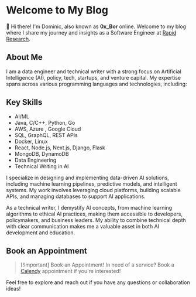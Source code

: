 # Welcome to My Blog

👋 Hi there! I'm Dominic, also known as **0x_Bor** online. Welcome to my blog where I share my journey and insights as a Software Engineer at [Rapid Research](https://rapidtech.ai).

## About Me

I am a data engineer and technical writer with a strong focus on Artificial Intelligence (AI), policy, tech, startups, and venture capital. My expertise spans across various programming languages and technologies, including:

## Key Skills

- AI/ML
- Java, C/C++, Python, Go
- AWS, Azure , Google Cloud
- SQL, GraphQL, REST APIs
- Docker, Linux
- React, Node.js, Next.js, Django, Flask
- MongoDB, DynamoDB
- Data Engineering
- Technical Writing in AI


I specialize in designing and implementing data-driven AI solutions, including machine learning pipelines, predictive models, and intelligent systems. My work involves leveraging cloud platforms, building scalable APIs, and managing databases to support AI applications.

As a technical writer, I demystify AI concepts, from machine learning algorithms to ethical AI practices, making them accessible to developers, policymakers, and business leaders. My ability to combine technical depth with clear communication makes me a valuable asset in both AI development and education.



## Book an Appointment

> [!Important] Book an Appointment!
> In need of a service? Book a [Calendy](https://calendly.com/oxbor/30min) appointment if you're interested!

Feel free to explore and reach out if you have any questions or collaboration ideas!